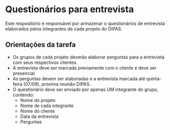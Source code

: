 # Questionários para entrevista
Este respositório é responsável por armazenar o questionários de entrevista elaborados pelos integrantes de cada projeto do DIPAS.

## Orientações da tarefa
- Os grupos de cada projeto deverão elaborar perguntas para a entrevista com seus respectivos clientes.
- A entrevista deve ser marcada previamente com o cliente e deve ser presencial.
- As perguntas devem ser elaboradas e a entrevista marcada até quinta-feira (07/09), próxima reunião DIPAS.
- O questionário deve ser enviado por apenas UM integrante do grupo, contendo:
  - Nome do projeto
  - Nome de cada integrante
  - Nome do cliente
  - Data da entrevista
  - Perguntas
